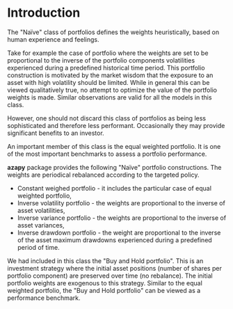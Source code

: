 
# Introduction

The "Naïve" class of portfolios defines the weights heuristically, based
on human experience and feelings.

Take for example the case of portfolio where
the weights are set to be proportional to the inverse
of the portfolio components volatilities experienced during a predefined
historical time period.
This portfolio
construction is motivated by the market wisdom that the exposure to an asset
with high volatility should be limited. While in general this can be viewed
qualitatively true, no attempt to optimize the value of the portfolio weights
is made. Similar observations are valid for all the models in this class.

However, one should not discard this class of portfolios as being less
sophisticated and therefore less performant. Occasionally they may provide
significant benefits to an investor.

An important member of this class is the equal weighted portfolio. It is one of
the most important benchmarks to assess a portfolio performance.

**azapy** package provides the following "Naïve" portfolio constructions.
The weights are periodical rebalanced according to the  targeted policy.

* Constant weighed portfolio - it includes the particular case of equal weighted
portfolio,
* Inverse volatility portfolio - the weights are proportional to the inverse
of asset volatilities,
* Inverse variance portfolio - the weights are proportional to the inverse
of asset variances,
* Inverse drawdown portfolio - the weight are proportional to the inverse
of the asset maximum drawdowns experienced during a predefined period of
time.

We had included in this class the "Buy and Hold portfolio". This is an
investment strategy where the initial asset positions (number of shares
per portfolio component) are preserved over time (no rebalance).
The initial portfolio weights are exogenous to this strategy.
Similar to the equal weighted portfolio, the "Buy and Hold portfolio" can
be viewed as a performance benchmark.
